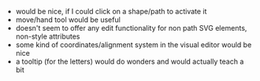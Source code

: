  - would be nice, if I could click on a shape/path to activate it
 - move/hand tool would be useful
 - doesn't seem to offer any edit functionality for non path SVG elements, non-style attributes
 - some kind of coordinates/alignment system in the visual editor would be nice
 - a tooltip (for the letters) would do wonders and would actually teach a bit